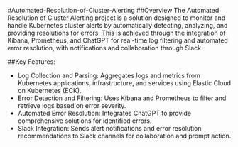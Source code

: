 #Automated-Resolution-of-Cluster-Alerting
##Overview
The Automated Resolution of Cluster Alerting project is a solution designed to monitor and handle Kubernetes cluster alerts by automatically detecting, analyzing, and providing resolutions for errors. This is achieved through the integration of Kibana, Prometheus, and ChatGPT for real-time log filtering and automated error resolution, with notifications and collaboration through Slack.

##Key Features:
* Log Collection and Parsing: Aggregates logs and metrics from Kubernetes applications, infrastructure, and services using Elastic Cloud on Kubernetes (ECK).
* Error Detection and Filtering: Uses Kibana and Prometheus to filter and retrieve logs based on error severity.
* Automated Error Resolution: Integrates ChatGPT to provide comprehensive solutions for identified errors.
* Slack Integration: Sends alert notifications and error resolution recommendations to Slack channels for collaboration and prompt action.
